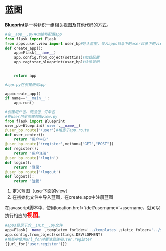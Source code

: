 # 蓝图

**Blueprint**是一种组织一组相关视图及其他代码的方式。

```python
#在__app__.py中创建和配置app
from flask import Flask
from apps.user.view import user_bp#导入蓝图，导入apps目录下的user目录下的view.py，里面创建了user_bp
def create_app():
    app=Flask(__name__)
    app.config.from_object(settins)#加载配置
    app.register_blueprint(user_bp)#注册蓝图
    
    
    return app
```

```python
#app.py在创建使用app

app=create_app()
if name=='__main__':
    app.run()

```

```python
#创建用户包、商品包、订单包
#在user包里创建视图view.py
from flask import Blueprint
user_pb=Blueprint('user',__name__)
@user_bp.route('/user')#相当于app.route
def user_center():
    return "用户中心"
@user_bp.route('/register',methon=["GET","POST"])
def register():
    return '用户注册'
@user_bp.route('/login')
def login():
    return '登录'
@user_bp.route('/logout')
def logout():
    return '注销'
```

1. 定义蓝图（user下面的view）
2. 在初始化文件中导入蓝图，在create_app中注册蓝图

在javascript脚本中，使用location.href='/del?username='+username，就可以执行相应的<font size=4 color=red bgcolor=yellow>**视图**</font>。

```python
#apps目录下的__init__.py文件
app=Flask(__name__,templatex_forlder='../templates',static_folder='../static')
app.config.from_object(settings.DEVELOPMENT)
#模板中使用url_for时要注意使用user.register
{{url_for('user.register')}}
```





